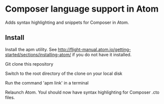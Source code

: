 # Composer language support in Atom

Adds syntax highlighting and snippets for Composer in Atom.

## Install

Install the apm utility. See http://flight-manual.atom.io/getting-started/sections/installing-atom/
if you do not have it installed.

Git clone this repository

Switch to the root directory of the clone on your local disk

Run the command 'apm link' in a terminal

Relaunch Atom. Youl should now have syntax highlighting for Composer .cto files.
